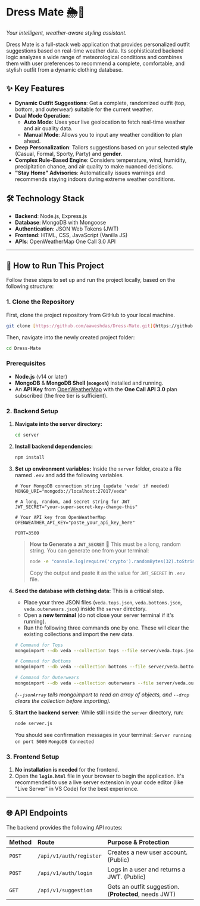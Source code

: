 # Dress Mate 🌦️👕

*Your intelligent, weather-aware styling assistant.*

Dress Mate is a full-stack web application that provides personalized outfit suggestions based on real-time weather data. Its sophisticated backend logic analyzes a wide range of meteorological conditions and combines them with user preferences to recommend a complete, comfortable, and stylish outfit from a dynamic clothing database.



## ✨ Key Features

- **Dynamic Outfit Suggestions**: Get a complete, randomized outfit (top, bottom, and outerwear) suitable for the current weather.
- **Dual Mode Operation**:
  - **Auto Mode**: Uses your live geolocation to fetch real-time weather and air quality data.
  - **Manual Mode**: Allows you to input any weather condition to plan ahead.
- **Deep Personalization**: Tailors suggestions based on your selected **style** (Casual, Formal, Sporty, Party) and **gender**.
- **Complex Rule-Based Engine**: Considers temperature, wind, humidity, precipitation chance, and air quality to make nuanced decisions.
- **"Stay Home" Advisories**: Automatically issues warnings and recommends staying indoors during extreme weather conditions.

## 🛠️ Technology Stack

- **Backend**: Node.js, Express.js
- **Database**: MongoDB with Mongoose
- **Authentication**: JSON Web Tokens (JWT)
- **Frontend**: HTML, CSS, JavaScript (Vanilla JS)
- **APIs**: OpenWeatherMap One Call 3.0 API

---

## 🚀 How to Run This Project

Follow these steps to set up and run the project locally, based on the following structure:

### 1. Clone the Repository
First, clone the project repository from GitHub to your local machine.
```bash
git clone [https://github.com/aaweshdas/Dress-Mate.git](https://github.com/aaweshdas/Dress-Mate.git)
```
Then, navigate into the newly created project folder:
```bash
cd Dress-Mate
```


### Prerequisites

- **Node.js** (v14 or later)
- **MongoDB** & **MongoDB Shell (`mongosh`)** installed and running.
- An **API Key** from [OpenWeatherMap](https://openweathermap.org/api) with the **One Call API 3.0** plan subscribed (the free tier is sufficient).

### 2. Backend Setup

1.  **Navigate into the server directory:**
    ```bash
    cd server
    ```

2.  **Install backend dependencies:**
    ```bash
    npm install
    ```

3.  **Set up environment variables:**
    Inside the `server` folder, create a file named `.env` and add the following variables.

    ```
    # Your MongoDB connection string (update 'veda' if needed)
    MONGO_URI="mongodb://localhost:27017/veda"

    # A long, random, and secret string for JWT
    JWT_SECRET="your-super-secret-key-change-this"

    # Your API key from OpenWeatherMap
    OPENWEATHER_API_KEY="paste_your_api_key_here"

    PORT=3500
    ```

    > **How to Generate a `JWT_SECRET`** 🔑
    > This must be a long, random string. You can generate one from your terminal:
    > ```bash
    > node -e "console.log(require('crypto').randomBytes(32).toString('hex'))"
    > ```
    > Copy the output and paste it as the value for `JWT_SECRET` in `.env` file.

4.  **Seed the database with clothing data:**
     This is a critical step.
    - Place your three JSON files (`veda.tops.json`, `veda.bottoms.json`, `veda.outerwears.json`) inside the `server` directory.
    - Open a **new terminal** (do not close your server terminal if it's running).
    - Run the following three commands one by one. These will clear the existing collections and import the new data.

    ```bash
    # Command for Tops
    mongoimport --db veda --collection tops --file server/veda.tops.json --jsonArray --drop

    # Command for Bottoms
    mongoimport --db veda --collection bottoms --file server/veda.bottoms.json --jsonArray --drop

    # Command for Outerwears
    mongoimport --db veda --collection outerwears --file server/veda.outerwears.json --jsonArray --drop
    ```
    *(`--jsonArray` tells mongoimport to read an array of objects, and `--drop` clears the collection before importing).*

5.  **Start the backend server:**
    While still inside the `server` directory, run:
    ```bash
    node server.js
    ```
    You should see confirmation messages in your terminal:
    `Server running on port 5000`
    `MongoDB Connected`

### 3. Frontend Setup

1.  **No installation is needed** for the frontend.
2.  Open the **`login.html`** file in your browser to begin the application. It's recommended to use a live server extension in your code editor (like "Live Server" in VS Code) for the best experience.

---

## 🌐 API Endpoints

The backend provides the following API routes:

| Method | Route | Purpose & Protection |
| :--- | :--- | :--- |
| `POST` | `/api/v1/auth/register` | Creates a new user account. (Public) |
| `POST` | `/api/v1/auth/login` | Logs in a user and returns a JWT. (Public) |
| `GET` | `/api/v1/suggestion` | Gets an outfit suggestion. (**Protected**, needs JWT) |